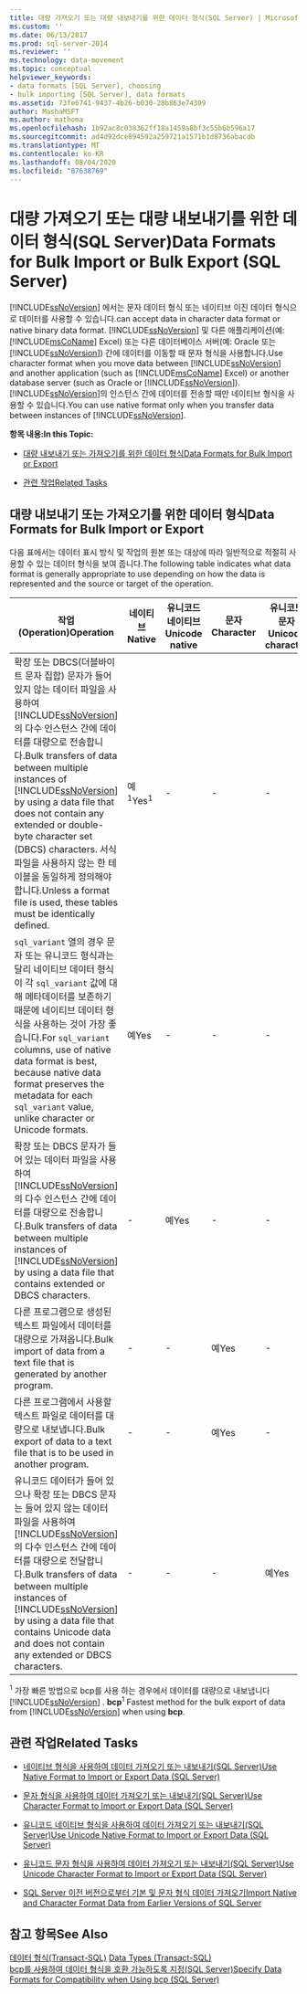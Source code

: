 ```yaml
---
title: 대량 가져오기 또는 대량 내보내기를 위한 데이터 형식(SQL Server) | Microsoft 문서
ms.custom: ''
ms.date: 06/13/2017
ms.prod: sql-server-2014
ms.reviewer: ''
ms.technology: data-movement
ms.topic: conceptual
helpviewer_keywords:
- data formats [SQL Server], choosing
- bulk importing [SQL Server], data formats
ms.assetid: 73fe6741-9437-4b26-b030-28b863e74399
author: MashaMSFT
ms.author: mathoma
ms.openlocfilehash: 1b92ac8c038362ff18a1459a8bf3c55b6b596a17
ms.sourcegitcommit: ad4d92dce894592a259721a1571b1d8736abacdb
ms.translationtype: MT
ms.contentlocale: ko-KR
ms.lasthandoff: 08/04/2020
ms.locfileid: "87638769"
---
```

# <a name="data-formats-for-bulk-import-or-bulk-export-sql-server"></a><span data-ttu-id="d1532-102">대량 가져오기 또는 대량 내보내기를 위한 데이터 형식(SQL Server)</span><span class="sxs-lookup"><span data-stu-id="d1532-102">Data Formats for Bulk Import or Bulk Export (SQL Server)</span></span>
  [!INCLUDE[ssNoVersion](../../includes/ssnoversion-md.md)] <span data-ttu-id="d1532-103">에서는 문자 데이터 형식 또는 네이티브 이진 데이터 형식으로 데이터를 사용할 수 있습니다.</span><span class="sxs-lookup"><span data-stu-id="d1532-103">can accept data in character data format or native binary data format.</span></span> <span data-ttu-id="d1532-104">[!INCLUDE[ssNoVersion](../../includes/ssnoversion-md.md)] 및 다른 애플리케이션(예: [!INCLUDE[msCoName](../../includes/msconame-md.md)] Excel) 또는 다른 데이터베이스 서버(예: Oracle 또는 [!INCLUDE[ssNoVersion](../../includes/ssnoversion-md.md)]) 간에 데이터를 이동할 때 문자 형식을 사용합니다.</span><span class="sxs-lookup"><span data-stu-id="d1532-104">Use character format when you move data between [!INCLUDE[ssNoVersion](../../includes/ssnoversion-md.md)] and another application (such as [!INCLUDE[msCoName](../../includes/msconame-md.md)] Excel) or another database server (such as Oracle or [!INCLUDE[ssNoVersion](../../includes/ssnoversion-md.md)]).</span></span> <span data-ttu-id="d1532-105">[!INCLUDE[ssNoVersion](../../includes/ssnoversion-md.md)]의 인스턴스 간에 데이터를 전송할 때만 네이티브 형식을 사용할 수 있습니다.</span><span class="sxs-lookup"><span data-stu-id="d1532-105">You can use native format only when you transfer data between instances of [!INCLUDE[ssNoVersion](../../includes/ssnoversion-md.md)].</span></span>  
  
 <span data-ttu-id="d1532-106">**항목 내용:**</span><span class="sxs-lookup"><span data-stu-id="d1532-106">**In this Topic:**</span></span>  
  
-   [<span data-ttu-id="d1532-107">대량 내보내기 또는 가져오기를 위한 데이터 형식</span><span class="sxs-lookup"><span data-stu-id="d1532-107">Data Formats for Bulk Import or Export</span></span>](#ComponentsAndConcepts)  
  
-   [<span data-ttu-id="d1532-108">관련 작업</span><span class="sxs-lookup"><span data-stu-id="d1532-108">Related Tasks</span></span>](#RelatedTasks)  
  
##  <a name="data-formats-for-bulk-import-or-export"></a><a name="ComponentsAndConcepts"></a> <span data-ttu-id="d1532-109">대량 내보내기 또는 가져오기를 위한 데이터 형식</span><span class="sxs-lookup"><span data-stu-id="d1532-109">Data Formats for Bulk Import or Export</span></span>  
 <span data-ttu-id="d1532-110">다음 표에서는 데이터 표시 방식 및 작업의 원본 또는 대상에 따라 일반적으로 적절히 사용할 수 있는 데이터 형식을 보여 줍니다.</span><span class="sxs-lookup"><span data-stu-id="d1532-110">The following table indicates what data format is generally appropriate to use depending on how the data is represented and the source or target of the operation.</span></span>  
  
|<span data-ttu-id="d1532-111">작업(Operation)</span><span class="sxs-lookup"><span data-stu-id="d1532-111">Operation</span></span>|<span data-ttu-id="d1532-112">네이티브</span><span class="sxs-lookup"><span data-stu-id="d1532-112">Native</span></span>|<span data-ttu-id="d1532-113">유니코드 네이티브</span><span class="sxs-lookup"><span data-stu-id="d1532-113">Unicode native</span></span>|<span data-ttu-id="d1532-114">문자</span><span class="sxs-lookup"><span data-stu-id="d1532-114">Character</span></span>|<span data-ttu-id="d1532-115">유니코드 문자</span><span class="sxs-lookup"><span data-stu-id="d1532-115">Unicode character</span></span>|  
|---------------|------------|--------------------|---------------|-----------------------|  
|<span data-ttu-id="d1532-116">확장 또는 DBCS(더블바이트 문자 집합) 문자가 들어 있지 않는 데이터 파일을 사용하여 [!INCLUDE[ssNoVersion](../../includes/ssnoversion-md.md)] 의 다수 인스턴스 간에 데이터를 대량으로 전송합니다.</span><span class="sxs-lookup"><span data-stu-id="d1532-116">Bulk transfers of data between multiple instances of [!INCLUDE[ssNoVersion](../../includes/ssnoversion-md.md)] by using a data file that does not contain any extended or double-byte character set (DBCS) characters.</span></span> <span data-ttu-id="d1532-117">서식 파일을 사용하지 않는 한 테이블을 동일하게 정의해야 합니다.</span><span class="sxs-lookup"><span data-stu-id="d1532-117">Unless a format file is used, these tables must be identically defined.</span></span>|<span data-ttu-id="d1532-118">예<sup>1</sup></span><span class="sxs-lookup"><span data-stu-id="d1532-118">Yes<sup>1</sup></span></span>|-|-|-|  
|<span data-ttu-id="d1532-119">`sql_variant` 열의 경우 문자 또는 유니코드 형식과는 달리 네이티브 데이터 형식이 각 `sql_variant` 값에 대해 메타데이터를 보존하기 때문에 네이티브 데이터 형식을 사용하는 것이 가장 좋습니다.</span><span class="sxs-lookup"><span data-stu-id="d1532-119">For `sql_variant` columns, use of native data format is best, because native data format preserves the metadata for each `sql_variant` value, unlike character or Unicode formats.</span></span>|<span data-ttu-id="d1532-120">예</span><span class="sxs-lookup"><span data-stu-id="d1532-120">Yes</span></span>|-|-|-|  
|<span data-ttu-id="d1532-121">확장 또는 DBCS 문자가 들어 있는 데이터 파일을 사용하여 [!INCLUDE[ssNoVersion](../../includes/ssnoversion-md.md)] 의 다수 인스턴스 간에 데이터를 대량으로 전송합니다.</span><span class="sxs-lookup"><span data-stu-id="d1532-121">Bulk transfers of data between multiple instances of [!INCLUDE[ssNoVersion](../../includes/ssnoversion-md.md)] by using a data file that contains extended or DBCS characters.</span></span>|-|<span data-ttu-id="d1532-122">예</span><span class="sxs-lookup"><span data-stu-id="d1532-122">Yes</span></span>|-|-|  
|<span data-ttu-id="d1532-123">다른 프로그램으로 생성된 텍스트 파일에서 데이터를 대량으로 가져옵니다.</span><span class="sxs-lookup"><span data-stu-id="d1532-123">Bulk import of data from a text file that is generated by another program.</span></span>|-|-|<span data-ttu-id="d1532-124">예</span><span class="sxs-lookup"><span data-stu-id="d1532-124">Yes</span></span>|-|  
|<span data-ttu-id="d1532-125">다른 프로그램에서 사용할 텍스트 파일로 데이터를 대량으로 내보냅니다.</span><span class="sxs-lookup"><span data-stu-id="d1532-125">Bulk export of data to a text file that is to be used in another program.</span></span>|-|-|<span data-ttu-id="d1532-126">예</span><span class="sxs-lookup"><span data-stu-id="d1532-126">Yes</span></span>|-|  
|<span data-ttu-id="d1532-127">유니코드 데이터가 들어 있으나 확장 또는 DBCS 문자는 들어 있지 않는 데이터 파일을 사용하여 [!INCLUDE[ssNoVersion](../../includes/ssnoversion-md.md)] 의 다수 인스턴스 간에 데이터를 대량으로 전달합니다.</span><span class="sxs-lookup"><span data-stu-id="d1532-127">Bulk transfers of data between multiple instances of [!INCLUDE[ssNoVersion](../../includes/ssnoversion-md.md)] by using a data file that contains Unicode data and does not contain any extended or DBCS characters.</span></span>|-|-|-|<span data-ttu-id="d1532-128">예</span><span class="sxs-lookup"><span data-stu-id="d1532-128">Yes</span></span>|  
  
 <span data-ttu-id="d1532-129"><sup>1</sup> 가장 빠른 방법으로 bcp를 사용 하는 경우에서 데이터를 대량으로 내보냅니다 [!INCLUDE[ssNoVersion](../../includes/ssnoversion-md.md)] . **bcp**</span><span class="sxs-lookup"><span data-stu-id="d1532-129"><sup>1</sup> Fastest method for the bulk export of data from [!INCLUDE[ssNoVersion](../../includes/ssnoversion-md.md)] when using **bcp**.</span></span>  
  
##  <a name="related-tasks"></a><a name="RelatedTasks"></a> <span data-ttu-id="d1532-130">관련 작업</span><span class="sxs-lookup"><span data-stu-id="d1532-130">Related Tasks</span></span>  
  
-   [<span data-ttu-id="d1532-131">네이티브 형식을 사용하여 데이터 가져오기 또는 내보내기&#40;SQL Server&#41;</span><span class="sxs-lookup"><span data-stu-id="d1532-131">Use Native Format to Import or Export Data &#40;SQL Server&#41;</span></span>](use-native-format-to-import-or-export-data-sql-server.md)  
  
-   [<span data-ttu-id="d1532-132">문자 형식을 사용하여 데이터 가져오기 또는 내보내기&#40;SQL Server&#41;</span><span class="sxs-lookup"><span data-stu-id="d1532-132">Use Character Format to Import or Export Data &#40;SQL Server&#41;</span></span>](use-character-format-to-import-or-export-data-sql-server.md)  
  
-   [<span data-ttu-id="d1532-133">유니코드 네이티브 형식을 사용하여 데이터 가져오기 또는 내보내기&#40;SQL Server&#41;</span><span class="sxs-lookup"><span data-stu-id="d1532-133">Use Unicode Native Format to Import or Export Data &#40;SQL Server&#41;</span></span>](use-unicode-native-format-to-import-or-export-data-sql-server.md)  
  
-   [<span data-ttu-id="d1532-134">유니코드 문자 형식을 사용하여 데이터 가져오기 또는 내보내기&#40;SQL Server&#41;</span><span class="sxs-lookup"><span data-stu-id="d1532-134">Use Unicode Character Format to Import or Export Data &#40;SQL Server&#41;</span></span>](use-unicode-character-format-to-import-or-export-data-sql-server.md)  
  
-   [<span data-ttu-id="d1532-135">SQL Server 이전 버전으로부터 기본 및 문자 형식 데이터 가져오기</span><span class="sxs-lookup"><span data-stu-id="d1532-135">Import Native and Character Format Data from Earlier Versions of SQL Server</span></span>](import-native-and-character-format-data-from-earlier-versions-of-sql-server.md)  
  
## <a name="see-also"></a><span data-ttu-id="d1532-136">참고 항목</span><span class="sxs-lookup"><span data-stu-id="d1532-136">See Also</span></span>  
 <span data-ttu-id="d1532-137">[데이터 형식&#40;Transact-SQL&#41;](/sql/t-sql/data-types/data-types-transact-sql) </span><span class="sxs-lookup"><span data-stu-id="d1532-137">[Data Types &#40;Transact-SQL&#41;](/sql/t-sql/data-types/data-types-transact-sql) </span></span>  
 [<span data-ttu-id="d1532-138">bcp를 사용하여 데이터 형식을 호환 가능하도록 지정&#40;SQL Server&#41;</span><span class="sxs-lookup"><span data-stu-id="d1532-138">Specify Data Formats for Compatibility when Using bcp &#40;SQL Server&#41;</span></span>](specify-data-formats-for-compatibility-when-using-bcp-sql-server.md)  
  
  

